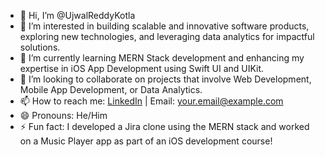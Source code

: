 - 👋 Hi, I’m @UjwalReddyKotla  
- 👀 I’m interested in building scalable and innovative software products, exploring new technologies, and leveraging data analytics for impactful solutions.  
- 🌱 I’m currently learning MERN Stack development and enhancing my expertise in iOS App Development using Swift UI and UIKit.  
- 💞️ I’m looking to collaborate on projects that involve Web Development, Mobile App Development, or Data Analytics.  
- 📫 How to reach me: [LinkedIn](https://linkedin.com/in/your-profile-link) | Email: your.email@example.com  
- 😄 Pronouns: He/Him  
- ⚡ Fun fact: I developed a Jira clone using the MERN stack and worked on a Music Player app as part of an iOS development course!  


<!---
UjwalReddyKotla/UjwalReddyKotla is a ✨ special ✨ repository because its `README.md` (this file) appears on your GitHub profile.
You can click the Preview link to take a look at your changes.
--->
